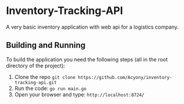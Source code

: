 # Inventory-Tracking-API
A very basic inventory application with web api for a logistics company.

## Building and Running

To build the application you need the following steps (all in the root directory of the project):

1. Clone the repo `git clone https://github.com/Acyony/inventory-tracking-api.git`
2. Run the code: `go run main.go`
3. Open your browser and type: `http://localhost:8724/`